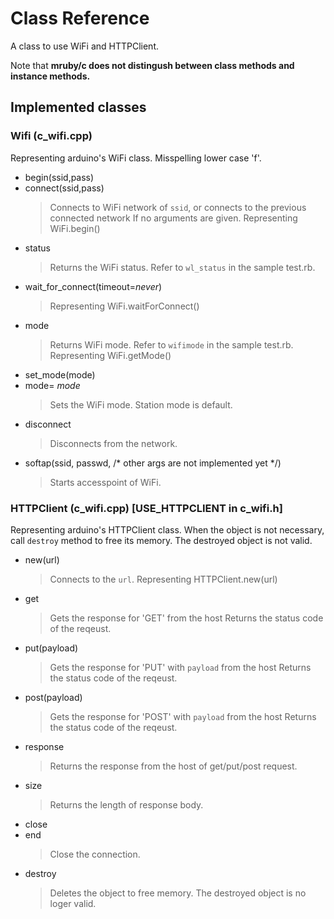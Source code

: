# Class Reference 
A class to use WiFi and HTTPClient.

Note that **mruby/c does not distingush between class methods and instance methods.**

## Implemented classes

### Wifi (c_wifi.cpp)
Representing arduino's WiFi class. Misspelling lower case 'f'.

- begin(ssid,pass)
- connect(ssid,pass)
  > Connects to WiFi network of `ssid`, or connects to the previous connected network If no arguments are given.
  > Representing WiFi.begin()
- status
  > Returns the WiFi status. Refer to `wl_status` in the sample test.rb.
- wait_for_connect(timeout=_never_)
  > Representing WiFi.waitForConnect()
- mode
  > Returns WiFi mode. Refer to `wifimode` in the sample test.rb.
  > Representing WiFi.getMode()
- set_mode(mode)
- mode= _mode_
  > Sets the WiFi mode. Station mode is default.
- disconnect
  > Disconnects from the network.
- softap(ssid, passwd, /* other args are not implemented yet */)
  > Starts accesspoint of WiFi.

### HTTPClient (c_wifi.cpp) \[USE_HTTPCLIENT in c_wifi.h\]
Representing arduino's HTTPClient class.
When the object is not necessary, call `destroy` method to free its memory. The destroyed object is not valid.

- new(url)
  > Connects to the `url`.
  > Representing HTTPClient.new(url)
- get
  > Gets the response for 'GET' from the host
  > Returns the status code of the reqeust.
- put(payload)
  > Gets the response for 'PUT' with `payload` from the host
  > Returns the status code of the reqeust.
- post(payload)
  > Gets the response for 'POST' with `payload` from the host
  > Returns the status code of the reqeust.
- response
  > Returns the response from the host of get/put/post request.
- size
  > Returns the length of response body.
- close
- end
  > Close the connection.
- destroy
  > Deletes the object to free memory. The destroyed object is no loger valid.
